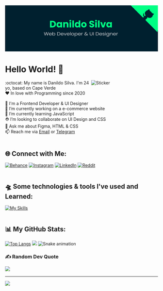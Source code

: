 ![MasterHead](banner.png)
# Hello World! 👋
<img align="right" width="220px" alt="Sticker" src="https://distok.top/stickers/749043879713701898/749054660769218631.gif">
:octocat: My name is Danildo Silva. I'm 24 yo, based on Cape Verde<br>
❤️ In love with Programming since 2020<br><br>
🎨 I'm a Frontend Developer & UI Designer<br>
🚧 I’m currently working on a e-commerce website<br>
🧪 I’m currently learning JavaScript<br>
⛑️ I’m looking to collaborate on UI Design and CSS<br>
💬 Ask me about Figma, HTML & CSS<br>
📫 Reach me via <a href="mailto:danildosilva@proton.me">Email</a> or <a href="https://t.me/DanildoSilva">Telegram</a><br>
<br>

## 🌐 Connect with Me:
[![Behance](https://img.shields.io/badge/Behance-1769ff?logo=behance&logoColor=white)](https://behance.net/dannyspark) [![Instagram](https://img.shields.io/badge/Instagram-%23E4405F.svg?logo=Instagram&logoColor=white)](https://instagram.com/dannydspark/) [![LinkedIn](https://img.shields.io/badge/LinkedIn-%230077B5.svg?logo=linkedin&logoColor=white)](https://linkedin.com/in/DanildoSilva/) [![Reddit](https://img.shields.io/badge/Reddit-%23FF4500.svg?logo=Reddit&logoColor=white)](https://reddit.com/user/DSpark09)
<br>
<br>

## 🛸 Some technologies & tools I've used and Learned:
[![My Skills](https://skills.thijs.gg/icons?i=html,css,js,git,github,vscode,figma,xd,photoshop,illustrator&theme=dark)](https://skills.thijs.gg)
<br>
<br>

## 📊 My GitHub Stats:
[![Top Langs](https://github-readme-stats.vercel.app/api/top-langs/?username=DanildoSilva&theme=vue-dark&hide_border=true)](https://github.com/DanildoSilva/github-readme-stats)
![](https://github-readme-stats.vercel.app/api?username=DanildoSilva&show_icons=true&theme=vue-dark&hide_border=true&include_all_commits=true&count_private=true)
![Snake animation](https://github.com/DanildoSilva/DanildoSilva/blob/output/github-contribution-grid-snake.svg)
<br>

### ✍️ Random Dev Quote
![](https://quotes-github-readme.vercel.app/api?type=vetical&theme=tokyonight)

---
[![](https://visitcount.itsvg.in/api?id=DanildoSilva&icon=5&color=0)](https://visitcount.itsvg.in)
